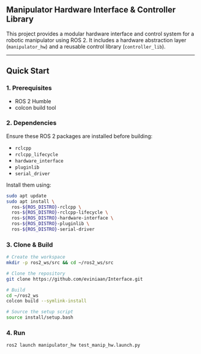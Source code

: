 ## Manipulator Hardware Interface & Controller Library

This project provides a modular hardware interface and control system for a robotic manipulator using ROS 2. It includes a hardware abstraction layer (`manipulator_hw`) and a reusable control library (`controller_lib`).

---

## Quick Start

### 1. **Prerequisites**

- ROS 2 Humble
- colcon build tool

### 2. Dependencies

Ensure these ROS 2 packages are installed before building:

- `rclcpp`
- `rclcpp_lifecycle`
- `hardware_interface`
- `pluginlib`
- `serial_driver`

Install them using:

```bash
sudo apt update
sudo apt install \
  ros-${ROS_DISTRO}-rclcpp \
  ros-${ROS_DISTRO}-rclcpp-lifecycle \
  ros-${ROS_DISTRO}-hardware-interface \
  ros-${ROS_DISTRO}-pluginlib \
  ros-${ROS_DISTRO}-serial-driver
```

### 3. Clone & **Build**

```bash
# Create the workspace
mkdir -p ros2_ws/src && cd ~/ros2_ws/src

# Clone the repository
git clone https://github.com/eviniaan/Interface.git

# Build
cd ~/ros2_ws
colcon build --symlink-install

# Source the setup script
source install/setup.bash
```

### 4. Run

```bash
ros2 launch manipulator_hw test_manip_hw.launch.py
```

